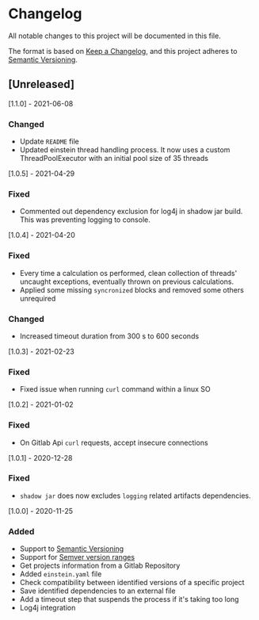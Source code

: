 # Changelog
All notable changes to this project will be documented in this file.

The format is based on [Keep a Changelog](https://keepachangelog.com/en/1.0.0/),
and this project adheres to [Semantic Versioning](https://semver.org/spec/v2.0.0.html).


## [Unreleased]

[1.1.0] - 2021-06-08
### Changed
- Update `README` file
- Updated einstein thread handling process. It now uses a custom ThreadPoolExecutor with an initial pool size of 35 threads

[1.0.5] - 2021-04-29
### Fixed
- Commented out dependency exclusion for log4j in shadow jar build. This was preventing logging to console.

[1.0.4] - 2021-04-20
### Fixed
- Every time a calculation os performed, clean collection of threads' uncaught exceptions, eventually thrown on previous
  calculations.
- Applied some missing `syncronized` blocks and removed some others unrequired
### Changed
- Increased timeout duration from 300 s to 600 seconds

[1.0.3] - 2021-02-23
### Fixed
- Fixed issue when running `curl` command within a linux SO

[1.0.2] - 2021-01-02
### Fixed
- On Gitlab Api `curl` requests, accept insecure connections

[1.0.1] - 2020-12-28
### Fixed
- `shadow jar` does now excludes `logging` related artifacts dependencies.

[1.0.0] - 2020-11-25
### Added
- Support to [Semantic Versioning](https://semver.org/spec/v2.0.0.html)
- Support for [Semver version ranges](https://devhints.io/semver)
- Get projects information from a Gitlab Repository
- Added `einstein.yaml` file
- Check compatibility between identified versions of a specific project
- Save identified dependencies to an external file
- Add a timeout step that suspends the process if it's taking too long
- Log4j integration
